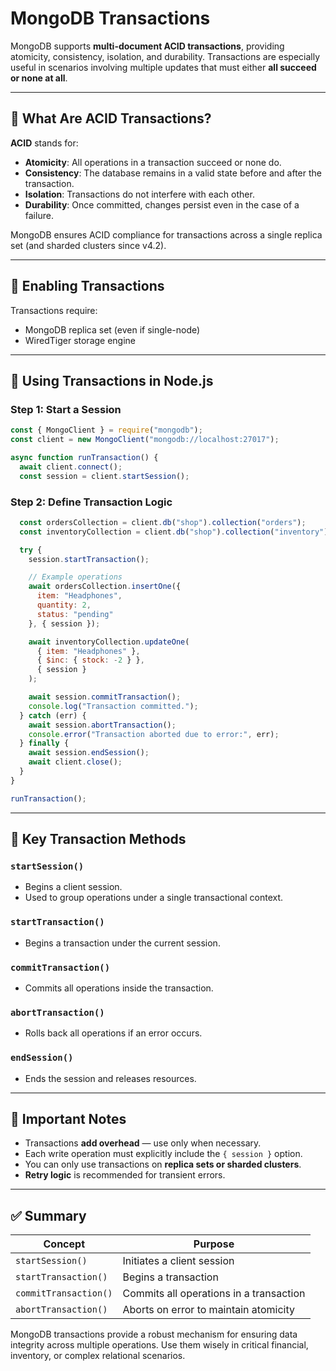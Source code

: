 # MongoDB Transactions  

MongoDB supports **multi-document ACID transactions**, providing atomicity, consistency, isolation, and durability. Transactions are especially useful in scenarios involving multiple updates that must either **all succeed or none at all**.

---

## 🔐 What Are ACID Transactions?

**ACID** stands for:
- **Atomicity**: All operations in a transaction succeed or none do.
- **Consistency**: The database remains in a valid state before and after the transaction.
- **Isolation**: Transactions do not interfere with each other.
- **Durability**: Once committed, changes persist even in the case of a failure.

MongoDB ensures ACID compliance for transactions across a single replica set (and sharded clusters since v4.2).

---

## 🧪 Enabling Transactions

Transactions require:
- MongoDB replica set (even if single-node)
- WiredTiger storage engine

---

## 🚀 Using Transactions in Node.js

### Step 1: Start a Session
```js
const { MongoClient } = require("mongodb");
const client = new MongoClient("mongodb://localhost:27017");

async function runTransaction() {
  await client.connect();
  const session = client.startSession();
```

### Step 2: Define Transaction Logic
```js
  const ordersCollection = client.db("shop").collection("orders");
  const inventoryCollection = client.db("shop").collection("inventory");

  try {
    session.startTransaction();

    // Example operations
    await ordersCollection.insertOne({
      item: "Headphones",
      quantity: 2,
      status: "pending"
    }, { session });

    await inventoryCollection.updateOne(
      { item: "Headphones" },
      { $inc: { stock: -2 } },
      { session }
    );

    await session.commitTransaction();
    console.log("Transaction committed.");
  } catch (err) {
    await session.abortTransaction();
    console.error("Transaction aborted due to error:", err);
  } finally {
    await session.endSession();
    await client.close();
  }
}

runTransaction();
```

---

## 🧠 Key Transaction Methods

### `startSession()`
- Begins a client session.
- Used to group operations under a single transactional context.

### `startTransaction()`
- Begins a transaction under the current session.

### `commitTransaction()`
- Commits all operations inside the transaction.

### `abortTransaction()`
- Rolls back all operations if an error occurs.

### `endSession()`
- Ends the session and releases resources.

---

## 📝 Important Notes
- Transactions **add overhead** — use only when necessary.
- Each write operation must explicitly include the `{ session }` option.
- You can only use transactions on **replica sets or sharded clusters**.
- **Retry logic** is recommended for transient errors.

---

## ✅ Summary
| Concept             | Purpose                                  |
|---------------------|-------------------------------------------|
| `startSession()`     | Initiates a client session                |
| `startTransaction()` | Begins a transaction                      |
| `commitTransaction()`| Commits all operations in a transaction   |
| `abortTransaction()` | Aborts on error to maintain atomicity     |

MongoDB transactions provide a robust mechanism for ensuring data integrity across multiple operations. Use them wisely in critical financial, inventory, or complex relational scenarios.

